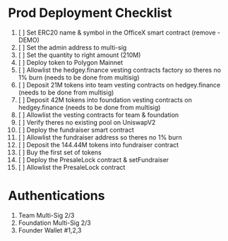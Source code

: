 # Prod Deployment Checklist

1. [ ] Set ERC20 name & symbol in the OfficeX smart contract (remove -DEMO)
2. [ ] Set the admin address to multi-sig
3. [ ] Set the quantity to right amount (210M)
4. [ ] Deploy token to Polygon Mainnet
5. [ ] Allowlist the hedgey.finance vesting contracts factory so theres no 1% burn (needs to be done from multisig)
6. [ ] Deposit 21M tokens into team vesting contracts on hedgey.finance (needs to be done from multisig)
7. [ ] Deposit 42M tokens into foundation vesting contracts on hedgey.finance (needs to be done from multisig)
8. [ ] Allowlist the vesting contracts for team & foundation
9. [ ] Verify theres no existing pool on UniswapV2
10. [ ] Deploy the fundraiser smart contract
11. [ ] Allowlist the fundraiser address so theres no 1% burn
12. [ ] Deposit the 144.44M tokens into fundraiser contract
13. [ ] Buy the first set of tokens
14. [ ] Deploy the PresaleLock contract & setFundraiser
15. [ ] Allowlist the PresaleLock contract

# Authentications

1. Team Multi-Sig 2/3
2. Foundation Multi-Sig 2/3
3. Founder Wallet #1,2,3
